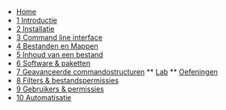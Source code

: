 <!-- docs/_sidebar.md -->
* [Home](/)
* [1 Introductie](./01_introduction/01_course_nl.md)
* [2 Installatie](./02_installation/01_course_nl.md)
* [3 Command line interface](./03_commandline/01_course_nl.md)
* [4 Bestanden en Mappen](./04_filesandfolders/01_course_nl.md)
* [5 Inhoud van een bestand](./05_filecontents/01_course_nl.md)
* [6 Software & paketten](./06_software/01_course_nl.md)
* [7 Geavanceerde commandostructuren](./07_advancedcommands/01_course_nl.md)
** [Lab](./07_advancedcommands/02_lab_nl.md)
** [Oefeningen](./07_advancedcommands/99_assignments_nl.md)
* [8 Filters & bestandspermissies ](./08_filters/01_course_nl.md)
* [9 Gebruikers & permissies](./09_usersandpermissions/01_course_nl.md)
* [10 Automatisatie](./10_automation/01_course_nl.md)